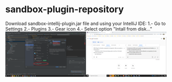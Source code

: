 # sandbox-plugin-repository
Download sandbox-intellij-plugin.jar file and using your IntelliJ IDE:
1.- Go to Settings
2.- Plugins
3.- Gear icon
4.- Select option "Intall from disk..."
![How install from disk](https://github.com/locoporf1/sandbox-plugin-repository/blob/master/HowInstall.png)
